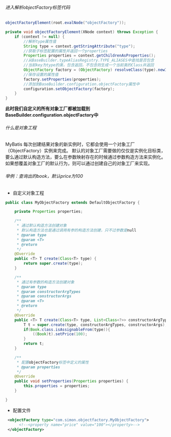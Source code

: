 ###### 进入解析objectFactory标签代码
```java
objectFactoryElement(root.evalNode("objectFactory"));
```
```java
private void objectFactoryElement(XNode context) throws Exception {
	if (context != null) {
		//解析type属性值
		String type = context.getStringAttribute("type");
		//获取子标签配置的属性并返回一个properties
		Properties properties = context.getChildrenAsProperties();
		//从BaseBuilder.typeAliasRegistry.TYPE_ALIASES中查找是否包含
		//当前key为type的类，包含返回，不包含则生成一个当前类的Class并返回
		ObjectFactory factory = (ObjectFactory) resolveClass(type).newInstance();
		//保存设置的属性值
		factory.setProperties(properties);
		//添加到BaseBuilder.configuration.objectFactory属性中
		configuration.setObjectFactory(factory);
	}
}
```
**此时我们自定义的所有对象工厂都被加载到BaseBuilder.configuration.objectFactory中**

###### 什么是对象工程
MyBatis 每次创建结果对象的新实例时，它都会使用一个对象工厂（ObjectFactory）实例来完成。 默认的对象工厂需要做的仅仅是实例化目标类，
要么通过默认构造方法，要么在参数映射存在的时候通过参数构造方法来实例化。 如果想覆盖对象工厂的默认行为，则可以通过创建自己的对象工厂来实现。

###### 举例：查询出的book，默认price为100
- 自定义对象工程
```java
public class MyObjectFactory extends DefaultObjectFactory {

    private Properties properties;

    /**
     * 通过默认构造方法创建对象
     * 默认构造方法也是通过调用有参的构造方法创建，只不过参数是null
     * @param type
     * @param <T>
     * @return
     */
    @Override
    public <T> T create(Class<T> type) {
        return super.create(type);
    }

    /**
     * 通过有参数的构造方法创建对象
     * @param type
     * @param constructorArgTypes
     * @param constructorArgs
     * @param <T>
     * @return
     */
    @Override
    public <T> T create(Class<T> type, List<Class<?>> constructorArgTypes, List<Object> constructorArgs) {
        T t = super.create(type, constructorArgTypes, constructorArgs);
        if(Book.class.isAssignableFrom(type)){
            ((Book)t).setPrice(100);
        }
        return t;
    }

    /**
     * 配置objectFactory标签中定义的属性
     * @param properties
     */
    @Override
    public void setProperties(Properties properties) {
        this.properties = properties;
    }

}
```
- 配置文件
```xml
 <objectFactory type="com.simon.objectfactory.MyObjectFactory">
      <!--<property name="price" value="100"></property>-->
 </objectFactory>
```
